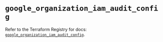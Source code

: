 # `google_organization_iam_audit_config`

Refer to the Terraform Registry for docs: [`google_organization_iam_audit_config`](https://registry.terraform.io/providers/hashicorp/google-beta/5.19.0/docs/resources/google_organization_iam_audit_config).

